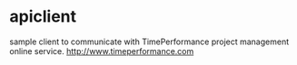 apiclient
=========

sample client to communicate with TimePerformance project management online service. http://www.timeperformance.com
